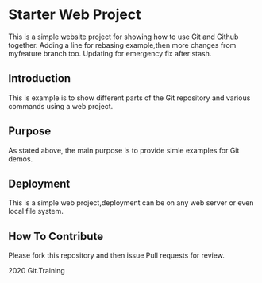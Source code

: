 # Starter Web Project
  This is a simple website project for showing
  how to use Git and Github together. Adding a line for rebasing example,then more changes from myfeature branch too.
  Updating for emergency fix after stash.

## Introduction
   This is example is to show different parts
   of the Git repository and various commands
   using a web project.

## Purpose
   As stated above, the main purpose is to
   provide simle examples for Git demos.

## Deployment
   This is a simple web project,deployment
   can be on any web server or even local
   file system.
   

## How To Contribute

Please fork this repository and then issue Pull requests for review.

2020 Git.Training